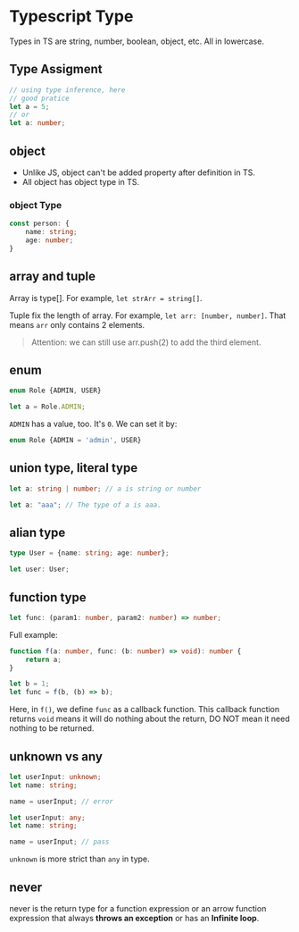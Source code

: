 # Typescript Type

Types in TS are string, number, boolean, object, etc. All in lowercase. 

## Type Assigment

```typescript
// using type inference, here
// good pratice
let a = 5; 
// or
let a: number;
```

## object

* Unlike JS, object can't be added property after definition in TS.
* All object has object type in TS.

### object Type

```typescript
const person: {
    name: string;
    age: number;
}
```

## array and tuple

Array is type[]. For example, `let strArr = string[]`.

Tuple fix the length of array. For example, `let arr: [number, number]`. That means `arr` only contains 2 elements.

> Attention: we can still use arr.push(2) to add the third element. 

## enum

```typescript
enum Role {ADMIN, USER}

let a = Role.ADMIN; 
```
`ADMIN` has a value, too. It's `0`. We can set it by: 
```typescript
enum Role {ADMIN = 'admin', USER}
```

## union type, literal type

```typescript
let a: string | number; // a is string or number
```

```typescript
let a: "aaa"; // The type of a is aaa. 
```

## alian type

```typescript
type User = {name: string; age: number};

let user: User;
```

## function type

```typescript
let func: (param1: number, param2: number) => number;
```

Full example:

```typescript
function f(a: number, func: (b: number) => void): number {
    return a;
}

let b = 1;
let func = f(b, (b) => b);
```

Here, in `f()`, we define `func` as a callback function. This callback function returns `void` means it will do nothing about the return, DO NOT mean it need nothing to be returned.

## unknown vs any

```typescript
let userInput: unknown;
let name: string;

name = userInput; // error
```

```typescript
let userInput: any;
let name: string;

name = userInput; // pass
```

`unknown` is more strict than `any` in type.

## never

never is the return type for a function expression or an arrow function expression that always **throws an exception** or has an **Infinite loop**. 
